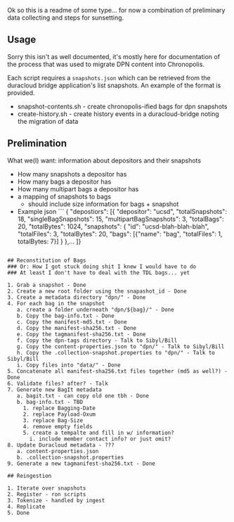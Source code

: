 Ok so this is a readme of some type... for now a combination of preliminary 
data collecting and steps for sunsetting.

## Usage

Sorry this isn't as well documented, it's mostly here for documentation of the
process that was used to migrate DPN content into Chronopolis.

Each script requires a `snapshots.json` which can be retrieved from the 
duracloud bridge application's list snapshots. An example of the format is
provided.

* snapshot-contents.sh - create chronopolis-ified bags for dpn snapshots
* create-history.sh - create history events in a duracloud-bridge noting the migration of data

## Prelimination

What we(I) want: information about depositors and their snapshots
* How many snapshots a depositor has
* How many bags a depositor has
* How many multipart bags a depositor has
* a mapping of snapshots to bags
  * should include size information for bags + snapshot
* Example json ```
{  "depostiors": [{ 
        "depositor": "ucsd",
        "totalSnapshots": 18,
        "singleBagSnapshots": 15,
        "multipartBagSnapshots": 3,
        "totalBags": 20,
        "totalBytes": 1024,
        "snapshots": {
          "id": "ucsd-blah-blah-blah",
          "totalFiles": 3,
          "totalBytes": 20,
          "bags": [{"name": "bag", "totalFiles": 1, totalBytes: 7}]
        }
    },...
]}
```

## Reconstitution of Bags
### Or: How I got stuck doing shit I knew I would have to do
### At least I don't have to deal with the TDL bags... yet

1. Grab a snapshot - Done
2. Create a new root folder using the snapashot_id - Done
3. Create a metadata directory "dpn/" - Done
4. For each bag in the snapshot
   a. create a folder underneath "dpn/${bag}/" - Done
   b. Copy the bag-info.txt - Done
   c. Copy the manifest-md5.txt - Done
   d. Copy the manifest-sha256.txt - Done
   e. Copy the tagmanifest-sha256.txt - Done
   f. Copy the dpn-tags directory - Talk to Sibyl/Bill
   g. Copy the content-properties.json to "dpn/" - Talk to Sibyl/Bill
   h. Copy the .collection-snapshot.properties to "dpn/" - Talk to Sibyl/Bill
   i. Copy files into "data/" - Done
5. Concatenate all manifest-sha256.txt files together (md5 as well?) - Done
6. Validate files? after? - Talk
7. Generate new BagIt metadata
   a. bagit.txt - can copy old one tbh - Done
   b. bag-info.txt - TBD
     1. replace Bagging-Date
     2. replace Payload-Oxum
     3. replace Bag-Size
     4. remove empty fields
     5. create a tempalte and fill in w/ information?
       i. include member contact info? or just omit?
8. Update Duracloud metadata - ???
   a. content-properties.json
   b. .collection-snapshot.properties
9. Generate a new tagmanifest-sha256.txt - Done

## Reingestion

1. Iterate over snapshots
2. Register - ron scripts
3. Tokenize - handled by ingest
4. Replicate
5. Done

